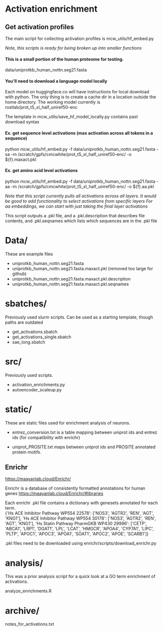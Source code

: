# Activation enrichment



## Get activation profiles
 
The main script for collecting activation profiles is mcw_utils/hf_embed.py 

<i>Note, this scripts is ready for being broken up into smaller functions</i>

#### This is a small portion of the human proteome for testing.

data/uniprotkb_human_nottn.seg21.fasta

#### You'll need to download a language model locally

Each model on huggingface.co will have instructions for local download with python.
The only thing is to create a cache dir in a location outside the home directory.
The working model currently is rostlab/prot_t5_xl_half_uniref50-enc

The template in mcw_utils/save_hf_model_locally.py contains past download syntax


#### Ex. get sequence level activations (max activation across all tokens in a sequence)

python mcw_utils/hf_embed.py -f data/uniprotkb_human_nottn.seg21.fasta -sa  -m /scratch/gpfs/cmcwhite/prot_t5_xl_half_uniref50-enc/  -o ${f}.maxact.pkl


#### Ex. get amino acid level activations 

python mcw_utils/hf_embed.py -f data/uniprotkb_human_nottn.seg21.fasta  -aa  -m /scratch/gpfs/cmcwhite/prot_t5_xl_half_uniref50-enc/  -o ${f}.aa.pkl

<i>Note that this script currently pulls all activations across all layers. It would be good to add functionality to select activations from specific layers</i>
<i>For aa embeddings, we can start with just taking the final layer activations</i>

This script outputs a .pkl file, and a .pkl.description that describes file contents, and .pkl.seqnames which lists which sequences are in the .pkl file


# Data/

These are example files

- uniprotkb_human_nottn.seg21.fasta             
- uniprotkb_human_nottn.seg21.fasta.maxact.pkl  (removed too large for github)
- uniprotkb_human_nottn.seg21.fasta.maxact.pkl.description
- uniprotkb_human_nottn.seg21.fasta.maxact.pkl.seqnames



# sbatches/

Previously used slurm scripts. Can be used as a starting template, though paths are outdated

- get_activations.sbatch
- get_activations_single.sbatch  
- sae_long.sbatch



# src/

Previously used scripts. 

- activation_enrichments.py  
- autoencoder_scaleup.py



# static/

These are static files used for enrichment analysis of neurons.

- entrez_conversion.txt is a table mapping between uniprot ids and entrez ids (for compatibility with enrichr)

- uniprot_PROSITE.txt maps between uniprot ids and PROSITE annotated protein motifs. 


## Enrichr

https://maayanlab.cloud/Enrichr/

Enrichr is a database of consistently formatted annotations for human genes
https://maayanlab.cloud/Enrichr/#libraries

Each enrichr .pkl file contains a dictionary with genesets annotated for each term.  
{'Hs ACE Inhibitor Pathway WP554 22578': ['NOS3', 'AGTR2', 'REN', 'AGT', 'KNG1'], 'Hs ACE Inhibitor Pathway WP554 30178': ['NOS3', 'AGTR2', 'REN', 'AGT', 'KNG1'], 'Hs Statin Pathway PharmGKB WP430 29996': ['CETP', 'ABCA1', 'LRP1', 'DGAT1', 'LPL', 'LCAT', 'HMGCR', 'APOA4', 'CYP7A1', 'LIPC', 'PLTP', 'APOC1', 'APOC3', 'APOA1', 'SOAT1', 'APOC2', 'APOE', 'SCARB1']}

.pkl files need to be downloaded using enrichr/scripts/download_enrichr.py


# analysis/

This was a prior analysis script for a quick look at a GO term enrichment of activations.

analyze_enrichments.R



# archive/

notes_for_activations.txt



